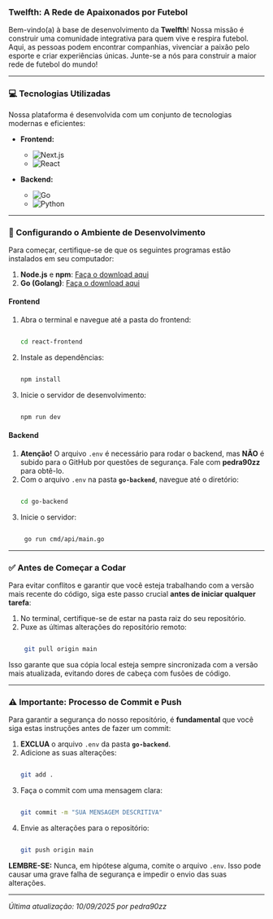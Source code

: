 ###  Twelfth: A Rede de Apaixonados por Futebol

Bem-vindo(a) à base de desenvolvimento da **Twelfth**! Nossa missão é construir uma comunidade integrativa para quem vive e respira futebol. Aqui, as pessoas podem encontrar companhias, vivenciar a paixão pelo esporte e criar experiências únicas. Junte-se a nós para construir a maior rede de futebol do mundo!

---

### 💻 Tecnologias Utilizadas

Nossa plataforma é desenvolvida com um conjunto de tecnologias modernas e eficientes:

-   **Frontend:**
       
       - ![Next.js](https://img.shields.io/badge/Next.js-black?style=for-the-badge&logo=next.js)
       - ![React](https://img.shields.io/badge/React-20232A?style=for-the-badge&logo=react)
-   **Backend:**
      
       - ![Go](https://img.shields.io/badge/Go-00ADD8?style=for-the-badge&logo=go&logoColor=white)
       - ![Python](https://img.shields.io/badge/python-3670A0?style=for-the-badge&logo=python&logoColor=ffdd54) 

---

### 🚀 Configurando o Ambiente de Desenvolvimento

Para começar, certifique-se de que os seguintes programas estão instalados em seu computador:

1.  **Node.js** e **npm**: [Faça o download aqui](https://nodejs.org/en/download/)
2.  **Go (Golang)**: [Faça o download aqui](https://go.dev/doc/install)

#### Frontend

1.  Abra o terminal e navegue até a pasta do frontend:
    ```bash

    cd react-frontend
    ```
2.  Instale as dependências:
    ```bash

    npm install
    ```
3.  Inicie o servidor de desenvolvimento:
    ```bash

    npm run dev
    ```

#### Backend

1.  **Atenção!** O arquivo `.env` é necessário para rodar o backend, mas **NÃO** é subido para o GitHub por questões de segurança. Fale com **pedra90zz** para obtê-lo.
2.  Com o arquivo `.env` na pasta **`go-backend`**, navegue até o diretório:
    ```bash

    cd go-backend
    ```
3.  Inicie o servidor:
    ```bash

     go run cmd/api/main.go
    ```

---

### ✅ Antes de Começar a Codar

Para evitar conflitos e garantir que você esteja trabalhando com a versão mais recente do código, siga este passo crucial **antes de iniciar qualquer tarefa**:

1.  No terminal, certifique-se de estar na pasta raiz do seu repositório.
2.  Puxe as últimas alterações do repositório remoto:
    ```bash

     git pull origin main
    ```
Isso garante que sua cópia local esteja sempre sincronizada com a versão mais atualizada, evitando dores de cabeça com fusões de código.

---

### ⚠️ Importante: Processo de Commit e Push

Para garantir a segurança do nosso repositório, é **fundamental** que você siga estas instruções antes de fazer um commit:

1.  **EXCLUA** o arquivo `.env` da pasta **`go-backend`**.
2.  Adicione as suas alterações:
    ```bash

    git add .
    ```
3.  Faça o commit com uma mensagem clara:
    ```bash

    git commit -m "SUA MENSAGEM DESCRITIVA"
    ```
4.  Envie as alterações para o repositório:
    ```bash

    git push origin main
    ```

**LEMBRE-SE:** Nunca, em hipótese alguma, comite o arquivo `.env`. Isso pode causar uma grave falha de segurança e impedir o envio das suas alterações.

---

_Última atualização: 10/09/2025 por pedra90zz_

